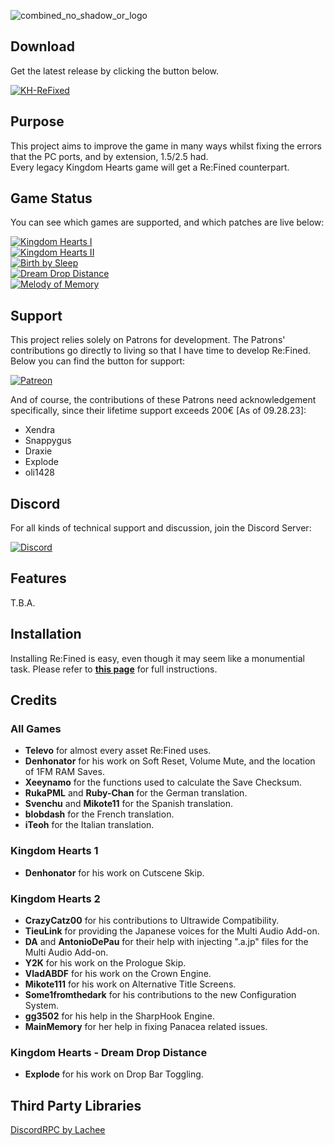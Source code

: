 ![combined_no_shadow_or_logo](https://github.com/TopazTK/KH-ReFined/assets/95656963/482d02f4-66f6-4b7e-8b73-06c1635da2ef)

## Download

Get the latest release by clicking the button below.

[![KH-ReFixed](https://img.shields.io/badge/Kingdom_Hearts_Re:Fined-Download-blue.svg)](https://github.com/TopazTK/KH-ReFined/releases)

## Purpose

This project aims to improve the game in many ways whilst fixing the errors that the PC ports, and by extension, 1.5/2.5 had.  
Every legacy Kingdom Hearts game will get a Re:Fined counterpart.

## Game Status

You can see which games are supported, and which patches are live below:

[![Kingdom Hearts I](https://img.shields.io/badge/Kingdom%20Hearts%20I-Rewrite%20Required!-red)](https://github.com/TopazTK/KH-ReFixed/tree/mother/KH1)  
[![Kingdom Hearts II](https://img.shields.io/badge/Kingdom%20Hearts%20II-Live!-brightgreen)](https://github.com/TopazTK/KH-ReFixed/tree/mother/KH2)  
[![Birth by Sleep](https://img.shields.io/badge/Birth%20by%20Sleep-Rewrite%20Required!-red)](https://github.com/TopazTK/KH-ReFixed/tree/mother/BBS)  
[![Dream Drop Distance](https://img.shields.io/badge/Dream%20Drop%20Distance-Rewrite%20Required!-red)](https://github.com/TopazTK/KH-ReFixed/tree/mother/DDD)  
[![Melody of Memory](https://img.shields.io/badge/Melody%20of%20Memory-Not%20Present!-red)](https://github.com/TopazTK/KH-ReFixed/tree/mother/MOM)  

## Support

This project relies solely on Patrons for development. The Patrons' contributions go directly to living so that I have time to develop Re:Fined. Below you can find the button for support:
  
[![Patreon](https://img.shields.io/endpoint?url=https%3A%2F%2Fshieldsio-patreon.vercel.app%2Fapi%2F%3Fusername%3Dtopaztk%26type%3Dpatrons)](https://www.patreon.com/topaztk)  

And of course, the contributions of these Patrons need acknowledgement specifically, since their lifetime support exceeds 200€ [As of 09.28.23]:  

- Xendra
- Snappygus
- Draxie
- Explode
- oli1428

## Discord

For all kinds of technical support and discussion, join the Discord Server:  

[![Discord](https://img.shields.io/badge/Kingdom_Hearts_Re:Fined-Discord-purple)](https://discord.gg/8JWQjuxqbB)

## Features

T.B.A.

## Installation

Installing Re:Fined is easy, even though it may seem like a monumential task. Please refer to <a href="https://topaztk.github.io/KH-ReFined/#install">**this page**</a> for full instructions.

## Credits

### All Games
- **Televo** for almost every asset Re:Fined uses.
- **Denhonator** for his work on Soft Reset, Volume Mute, and the location of 1FM RAM Saves.
- **Xeeynamo** for the functions used to calculate the Save Checksum.
- **RukaPML** and **Ruby-Chan** for the German translation.
- **Svenchu** and **Mikote11** for the Spanish translation.
- **blobdash** for the French translation.
- **iTeoh** for the Italian translation.

### Kingdom Hearts 1
- **Denhonator** for his work on Cutscene Skip.

### Kingdom Hearts 2
- **CrazyCatz00** for his contributions to Ultrawide Compatibility.
- **TieuLink** for providing the Japanese voices for the Multi Audio Add-on.
- **DA** and **AntonioDePau** for their help with injecting ".a.jp" files for the Multi Audio Add-on.
- **Y2K** for his work on the Prologue Skip.
- **VladABDF** for his work on the Crown Engine.
- **Mikote111** for his work on Alternative Title Screens.
- **Some1fromthedark** for his contributions to the new Configuration System.
- **gg3502** for his help in the SharpHook Engine.
- **MainMemory** for her help in fixing Panacea related issues.

### Kingdom Hearts - Dream Drop Distance
- **Explode** for his work on Drop Bar Toggling.

## Third Party Libraries

[DiscordRPC by Lachee](https://github.com/Lachee/discord-rpc-csharp)  
